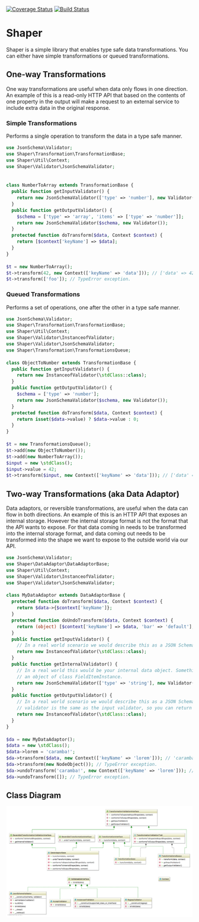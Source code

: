 [![Coverage Status](https://coveralls.io/repos/e0ipso/shaper/badge.svg?branch=master&service=github)](https://coveralls.io/github/e0ipso/shaper?branch=master) [![Build Status](https://travis-ci.org/e0ipso/shaper.svg?branch=master)](https://travis-ci.org/e0ipso/shaper)

# Shaper

Shaper is a simple library that enables type safe data transformations. You can either have simple
transformations or queued transformations.

## One-way Transformations

One way transformations are useful when data only flows in one direction. An example of this is a
read-only HTTP API that based on the contents of one property in the output will make a request to
an external service to include extra data in the original response.

### Simple Transformations

Performs a single operation to transform the data in a type safe manner.

```php
use JsonSchema\Validator;
use Shaper\Transformation\TransformationBase;
use Shaper\Util\Context;
use Shaper\Validator\JsonSchemaValidator;


class NumberToArray extends TransformationBase {
  public function getInputValidator() {
    return new JsonSchemaValidator(['type' => 'number'], new Validator());
  }
  public function getOutputValidator() {
    $schema = ['type' => 'array', 'items' => ['type' => 'number']];
    return new JsonSchemaValidator($schema, new Validator());
  }
  protected function doTransform($data, Context $context) {
    return [$context['keyName'] => $data];
  }
}

$t = new NumberToArray();
$t->transform(42, new Context(['keyName' => 'data'])); // ['data' => 42]
$t->transform(['foo']); // TypeError exception.
```

### Queued Transformations

Performs a set of operations, one after the other in a type safe manner.

```php
use JsonSchema\Validator;
use Shaper\Transformation\TransformationBase;
use Shaper\Util\Context;
use Shaper\Validator\InstanceofValidator;
use Shaper\Validator\JsonSchemaValidator;
use Shaper\Transformation\TransformationsQueue;

class ObjectToNumber extends TransformationBase {
  public function getInputValidator() {
    return new InstanceofValidator(\stdClass::class);
  }
  public function getOutputValidator() {
    $schema = ['type' => 'number'];
    return new JsonSchemaValidator($schema, new Validator());
  }
  protected function doTransform($data, Context $context) {
    return isset($data->value) ? $data->value : 0;
  }
}

$t = new TransformationsQueue();
$t->add(new ObjectToNumber());
$t->add(new NumberToArray());
$input = new \stdClass();
$input->value = 42;
$t->transform($input, new Context(['keyName' => 'data'])); // ['data' => 42]
```

## Two-way Transformations (aka Data Adaptor)

Data adaptors, or reversible transformations, are useful when the data can flow in both directions.
An example of this is an HTTP API that exposes an internal storage. However the internal storage
format is not the format that the API wants to expose. For that data coming in needs to be
transformed into the internal storage format, and data coming out needs to be transformed into the
shape we want to expose to the outside world via our API.

```php
use JsonSchema\Validator;
use Shaper\DataAdaptor\DataAdaptorBase;
use Shaper\Util\Context;
use Shaper\Validator\InstanceofValidator;
use Shaper\Validator\JsonSchemaValidator;

class MyDataAdaptor extends DataAdaptorBase {
  protected function doTransform($data, Context $context) {
    return $data->{$context['keyName']};
  }
  protected function doUndoTransform($data, Context $context) {
    return (object) [$context['keyName'] => $data, 'bar' => 'default'];
  }
  public function getInputValidator() {
    // In a real world scenario we would describe this as a JSON Schema.
    return new InstanceofValidator(\stdClass::class);
  }
  public function getInternalValidator() {
    // In a real world this would be your internal data object. Something like cheking that this is
    // an object of class FieldItemInstance.
    return new JsonSchemaValidator(['type' => 'string'], new Validator());
  }
  public function getOutputValidator() {
    // In a real world scenario we would describe this as a JSON Schema. In most cases the output
    // validator is the same as the input validator, so you can return the input validator here.
    return new InstanceofValidator(\stdClass::class);
  }
}

$da = new MyDataAdaptor();
$data = new \stdClass();
$data->lorem = 'caramba!';
$da->transform($data, new Context(['keyName' => 'lorem'])); // 'caramba!'
$da->transform(new NodeObject()); // TypeError exception.
$da->undoTransform('caramba!', new Context(['keyName' => 'lorem'])); // (object) ['lorem' => 'caramba!', 'bar' => 'default']
$da->undoTransform([]); // TypeError exception.
```
 
## Class Diagram
![Class Diagram](./shaper.png)
